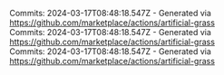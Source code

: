 Commits: 2024-03-17T08:48:18.547Z - Generated via https://github.com/marketplace/actions/artificial-grass
<br>
Commits: 2024-03-17T08:48:18.547Z - Generated via https://github.com/marketplace/actions/artificial-grass
<br>
Commits: 2024-03-17T08:48:18.547Z - Generated via https://github.com/marketplace/actions/artificial-grass
<br>
